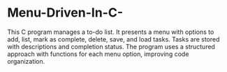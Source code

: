 # Menu-Driven-In-C-
This C program manages a to-do list.  It presents a menu with options to add, list, mark as complete, delete, save, and load tasks.  Tasks are stored with descriptions and completion status.  The program uses a structured approach with functions for each menu option, improving code organization. 
